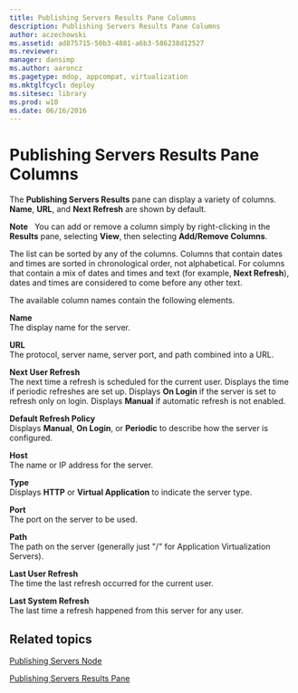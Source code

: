 ```yaml
---
title: Publishing Servers Results Pane Columns
description: Publishing Servers Results Pane Columns
author: aczechowski
ms.assetid: ad875715-50b3-4881-a6b3-586238d12527
ms.reviewer: 
manager: dansimp
ms.author: aaroncz
ms.pagetype: mdop, appcompat, virtualization
ms.mktglfcycl: deploy
ms.sitesec: library
ms.prod: w10
ms.date: 06/16/2016
---
```



# Publishing Servers Results Pane Columns


The **Publishing Servers Results** pane can display a variety of columns. **Name**, **URL**, and **Next Refresh** are shown by default.

**Note**  
You can add or remove a column simply by right-clicking in the **Results** pane, selecting **View**, then selecting **Add/Remove Columns**.

 

The list can be sorted by any of the columns. Columns that contain dates and times are sorted in chronological order, not alphabetical. For columns that contain a mix of dates and times and text (for example, **Next Refresh**), dates and times are considered to come before any other text.

The available column names contain the following elements.

<a href="" id="name"></a>**Name**  
The display name for the server.

<a href="" id="url"></a>**URL**  
The protocol, server name, server port, and path combined into a URL.

<a href="" id="next-user-refresh"></a>**Next User Refresh**  
The next time a refresh is scheduled for the current user. Displays the time if periodic refreshes are set up. Displays **On Login** if the server is set to refresh only on login. Displays **Manual** if automatic refresh is not enabled.

<a href="" id="default-refresh-policy"></a>**Default Refresh Policy**  
Displays **Manual**, **On Login**, or **Periodic** to describe how the server is configured.

<a href="" id="host"></a>**Host**  
The name or IP address for the server.

<a href="" id="type"></a>**Type**  
Displays **HTTP** or **Virtual Application** to indicate the server type.

<a href="" id="port"></a>**Port**  
The port on the server to be used.

<a href="" id="path"></a>**Path**  
The path on the server (generally just "/" for Application Virtualization Servers).

<a href="" id="last-user-refresh"></a>**Last User Refresh**  
The time the last refresh occurred for the current user.

<a href="" id="last-system-refresh"></a>**Last System Refresh**  
The last time a refresh happened from this server for any user.

## Related topics


[Publishing Servers Node](publishing-servers-node.md)

[Publishing Servers Results Pane](publishing-servers-results-pane.md)

 

 





